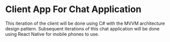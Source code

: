 # Client App For Chat Application

This iteration of the client will be done using C# with the MVVM architecture design pattern. Subsequent iterations of this chat application will be done using React Native for mobile phones to use.